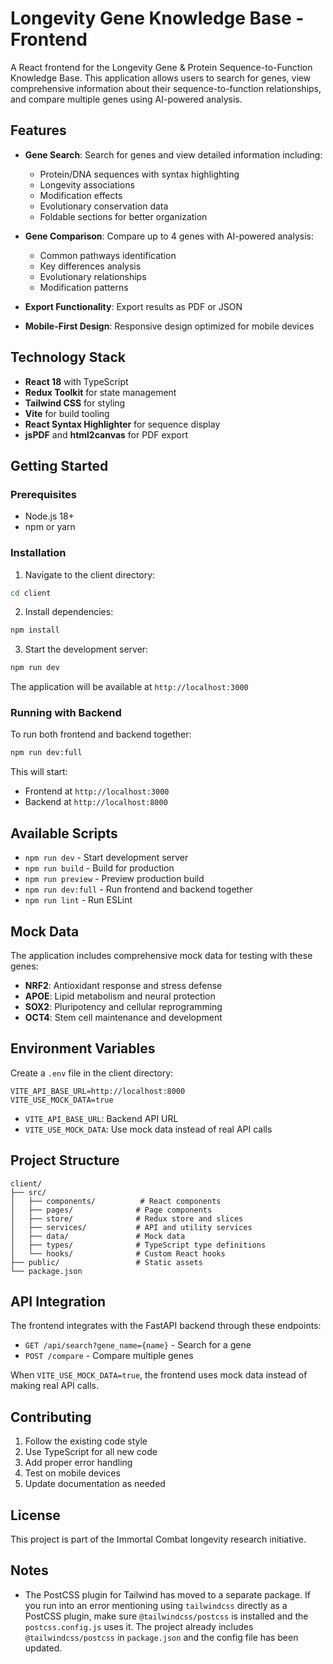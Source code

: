 # Longevity Gene Knowledge Base - Frontend

A React frontend for the Longevity Gene & Protein Sequence-to-Function Knowledge Base. This application allows users to search for genes, view comprehensive information about their sequence-to-function relationships, and compare multiple genes using AI-powered analysis.

## Features

- **Gene Search**: Search for genes and view detailed information including:
  - Protein/DNA sequences with syntax highlighting
  - Longevity associations
  - Modification effects
  - Evolutionary conservation data
  - Foldable sections for better organization

- **Gene Comparison**: Compare up to 4 genes with AI-powered analysis:
  - Common pathways identification
  - Key differences analysis
  - Evolutionary relationships
  - Modification patterns

- **Export Functionality**: Export results as PDF or JSON

- **Mobile-First Design**: Responsive design optimized for mobile devices

## Technology Stack

- **React 18** with TypeScript
- **Redux Toolkit** for state management
- **Tailwind CSS** for styling
- **Vite** for build tooling
- **React Syntax Highlighter** for sequence display
- **jsPDF** and **html2canvas** for PDF export

## Getting Started

### Prerequisites

- Node.js 18+ 
- npm or yarn

### Installation

1. Navigate to the client directory:
```bash
cd client
```

2. Install dependencies:
```bash
npm install
```

3. Start the development server:
```bash
npm run dev
```

The application will be available at `http://localhost:3000`

### Running with Backend

To run both frontend and backend together:

```bash
npm run dev:full
```

This will start:
- Frontend at `http://localhost:3000`
- Backend at `http://localhost:8000`

## Available Scripts

- `npm run dev` - Start development server
- `npm run build` - Build for production
- `npm run preview` - Preview production build
- `npm run dev:full` - Run frontend and backend together
- `npm run lint` - Run ESLint

## Mock Data

The application includes comprehensive mock data for testing with these genes:
- **NRF2**: Antioxidant response and stress defense
- **APOE**: Lipid metabolism and neural protection  
- **SOX2**: Pluripotency and cellular reprogramming
- **OCT4**: Stem cell maintenance and development

## Environment Variables

Create a `.env` file in the client directory:

```
VITE_API_BASE_URL=http://localhost:8000
VITE_USE_MOCK_DATA=true
```

- `VITE_API_BASE_URL`: Backend API URL
- `VITE_USE_MOCK_DATA`: Use mock data instead of real API calls

## Project Structure

```
client/
├── src/
│   ├── components/          # React components
│   ├── pages/              # Page components
│   ├── store/              # Redux store and slices
│   ├── services/           # API and utility services
│   ├── data/               # Mock data
│   ├── types/              # TypeScript type definitions
│   └── hooks/              # Custom React hooks
├── public/                 # Static assets
└── package.json
```

## API Integration

The frontend integrates with the FastAPI backend through these endpoints:

- `GET /api/search?gene_name={name}` - Search for a gene
- `POST /compare` - Compare multiple genes

When `VITE_USE_MOCK_DATA=true`, the frontend uses mock data instead of making real API calls.

## Contributing

1. Follow the existing code style
2. Use TypeScript for all new code
3. Add proper error handling
4. Test on mobile devices
5. Update documentation as needed

## License

This project is part of the Immortal Combat longevity research initiative.

## Notes

- The PostCSS plugin for Tailwind has moved to a separate package. If you run into an error mentioning using `tailwindcss` directly as a PostCSS plugin, make sure `@tailwindcss/postcss` is installed and the `postcss.config.js` uses it. The project already includes `@tailwindcss/postcss` in `package.json` and the config file has been updated.

